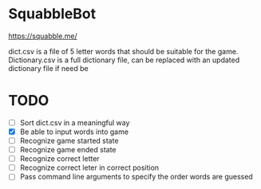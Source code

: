 # SquabbleBot
https://squabble.me/


dict.csv is a file of 5 letter words that should be suitable for the game. Dictionary.csv is a full dictionary file, can be replaced with an updated dictionary file if need be

# TODO
- [ ] Sort dict.csv in a meaningful way
- [X] Be able to input words into game
- [ ] Recognize game started state
- [ ] Recognize game ended state
- [ ] Recognize correct letter
- [ ] Recognize correct leter in correct position
- [ ] Pass command line arguments to specify the order words are guessed
